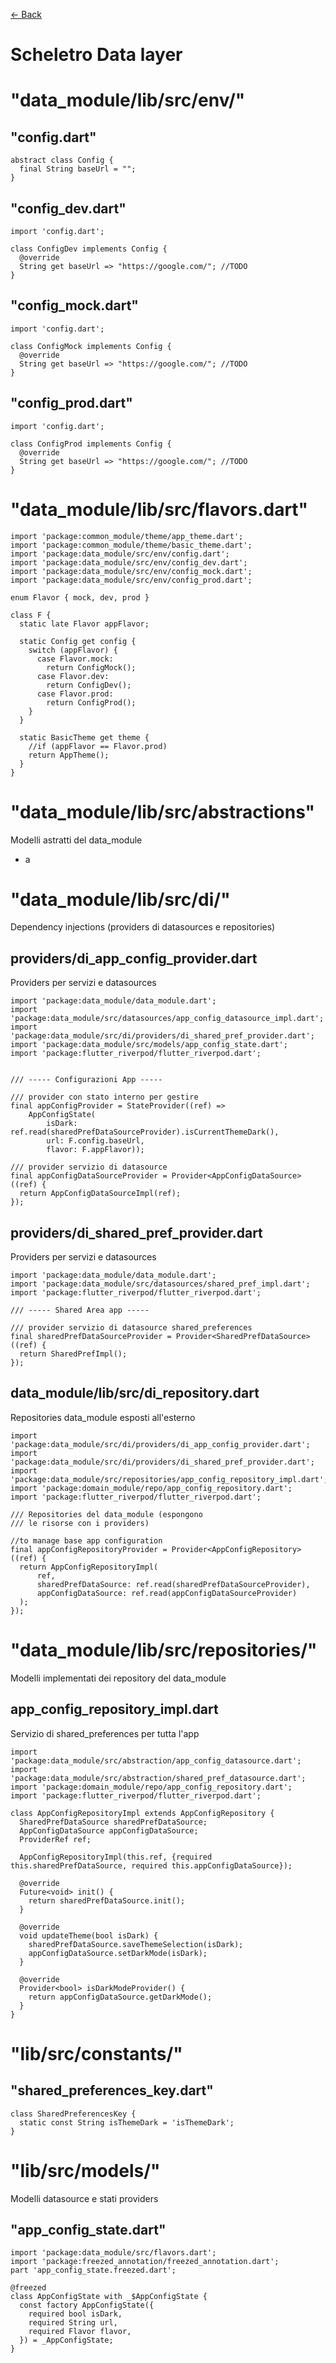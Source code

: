 [<- Back](../README.md)

# Scheletro Data layer

# "data_module/lib/src/env/"
## "config.dart"
```
abstract class Config {
  final String baseUrl = "";
}
```
## "config_dev.dart"
```
import 'config.dart';

class ConfigDev implements Config {
  @override
  String get baseUrl => "https://google.com/"; //TODO
}
```
## "config_mock.dart"
```
import 'config.dart';

class ConfigMock implements Config {
  @override
  String get baseUrl => "https://google.com/"; //TODO
}
```
## "config_prod.dart"
```
import 'config.dart';

class ConfigProd implements Config {
  @override
  String get baseUrl => "https://google.com/"; //TODO
}
```

# "data_module/lib/src/flavors.dart"
```
import 'package:common_module/theme/app_theme.dart';
import 'package:common_module/theme/basic_theme.dart';
import 'package:data_module/src/env/config.dart';
import 'package:data_module/src/env/config_dev.dart';
import 'package:data_module/src/env/config_mock.dart';
import 'package:data_module/src/env/config_prod.dart';

enum Flavor { mock, dev, prod }

class F {
  static late Flavor appFlavor;

  static Config get config {
    switch (appFlavor) {
      case Flavor.mock:
        return ConfigMock();
      case Flavor.dev:
        return ConfigDev();
      case Flavor.prod:
        return ConfigProd();
    }
  }

  static BasicTheme get theme {
    //if (appFlavor == Flavor.prod)
    return AppTheme();
  }
}
```

# "data_module/lib/src/abstractions"
Modelli astratti del data_module
- a

# "data_module/lib/src/di/"
Dependency injections (providers di datasources e repositories)
## providers/di_app_config_provider.dart
Providers per servizi e datasources
```
import 'package:data_module/data_module.dart';
import 'package:data_module/src/datasources/app_config_datasource_impl.dart';
import 'package:data_module/src/di/providers/di_shared_pref_provider.dart';
import 'package:data_module/src/models/app_config_state.dart';
import 'package:flutter_riverpod/flutter_riverpod.dart';


/// ----- Configurazioni App -----

/// provider con stato interno per gestire
final appConfigProvider = StateProvider((ref) =>
    AppConfigState(
        isDark: ref.read(sharedPrefDataSourceProvider).isCurrentThemeDark(),
        url: F.config.baseUrl,
        flavor: F.appFlavor));

/// provider servizio di datasource
final appConfigDataSourceProvider = Provider<AppConfigDataSource>((ref) {
  return AppConfigDataSourceImpl(ref);
});
```
## providers/di_shared_pref_provider.dart
Providers per servizi e datasources
```
import 'package:data_module/data_module.dart';
import 'package:data_module/src/datasources/shared_pref_impl.dart';
import 'package:flutter_riverpod/flutter_riverpod.dart';

/// ----- Shared Area app -----

/// provider servizio di datasource shared_preferences
final sharedPrefDataSourceProvider = Provider<SharedPrefDataSource>((ref) {
  return SharedPrefImpl();
});
```
## data_module/lib/src/di_repository.dart
Repositories data_module esposti all'esterno
```
import 'package:data_module/src/di/providers/di_app_config_provider.dart';
import 'package:data_module/src/di/providers/di_shared_pref_provider.dart';
import 'package:data_module/src/repositories/app_config_repository_impl.dart';
import 'package:domain_module/repo/app_config_repository.dart';
import 'package:flutter_riverpod/flutter_riverpod.dart';

/// Repositories del data_module (espongono
/// le risorse con i providers)

//to manage base app configuration
final appConfigRepositoryProvider = Provider<AppConfigRepository>((ref) {
  return AppConfigRepositoryImpl(
      ref,
      sharedPrefDataSource: ref.read(sharedPrefDataSourceProvider),
      appConfigDataSource: ref.read(appConfigDataSourceProvider)
  );
});
```

# "data_module/lib/src/repositories/"
Modelli implementati dei repository del data_module
## app_config_repository_impl.dart
Servizio di shared_preferences per tutta l'app
```
import 'package:data_module/src/abstraction/app_config_datasource.dart';
import 'package:data_module/src/abstraction/shared_pref_datasource.dart';
import 'package:domain_module/repo/app_config_repository.dart';
import 'package:flutter_riverpod/flutter_riverpod.dart';

class AppConfigRepositoryImpl extends AppConfigRepository {
  SharedPrefDataSource sharedPrefDataSource;
  AppConfigDataSource appConfigDataSource;
  ProviderRef ref;

  AppConfigRepositoryImpl(this.ref, {required this.sharedPrefDataSource, required this.appConfigDataSource});

  @override
  Future<void> init() {
    return sharedPrefDataSource.init();
  }

  @override
  void updateTheme(bool isDark) {
    sharedPrefDataSource.saveThemeSelection(isDark);
    appConfigDataSource.setDarkMode(isDark);
  }

  @override
  Provider<bool> isDarkModeProvider() {
    return appConfigDataSource.getDarkMode();
  }
}
```

# "lib/src/constants/"
## "shared_preferences_key.dart"
```
class SharedPreferencesKey {
  static const String isThemeDark = 'isThemeDark';
}
```

# "lib/src/models/"
Modelli datasource e stati providers
## "app_config_state.dart"
```
import 'package:data_module/src/flavors.dart';
import 'package:freezed_annotation/freezed_annotation.dart';
part 'app_config_state.freezed.dart';

@freezed
class AppConfigState with _$AppConfigState {
  const factory AppConfigState({
    required bool isDark,
    required String url,
    required Flavor flavor,
  }) = _AppConfigState;
}
```
